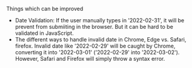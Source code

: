Things which can be improved

- Date Validation: If the user manually types in '2022-02-31', it will be prevent from submiiting in the browser. But it can be hard to be validated in JavaScript.
- The different ways to handle invalid date in Chrome, Edge vs. Safari, firefox. Invalid date like '2022-02-29' will be caught by Chrome, converting it into '2022-03-01' ('2022-02-29' into '2022-03-02'). However, Safari and Firefox will simply throw a syntax error.
